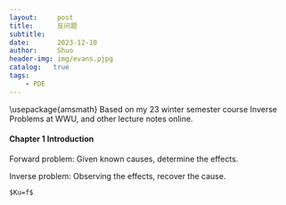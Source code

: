 ```yaml
---
layout:     post
title:      反问题
subtitle:   
date:       2023-12-10
author:     Shuo
header-img: img/evans.pjpg
catalog:   true
tags:
    - PDE
---
```

\usepackage{amsmath}
Based on my 23 winter semester course Inverse Problems at WWU, and other lecture notes online. 

#### Chapter 1 Introduction

Forward problem: Given known causes, determine the effects. 

Inverse problem: Observing the effects, recover the cause. 

`$Ku=f$`
